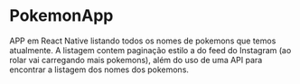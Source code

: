 # PokemonApp
APP em React Native listando todos os nomes de pokemons que temos atualmente. A listagem contem paginação estilo a do feed do Instagram (ao rolar vai carregando mais pokemons), além do uso de uma API para encontrar a listagem dos nomes dos pokemons.
